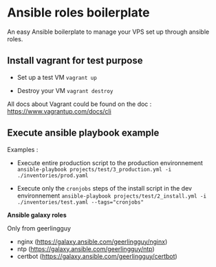 # Ansible roles boilerplate

An easy Ansible boilerplate to manage your VPS set up through ansible roles.

## Install vagrant for test purpose

- Set up a test VM `vagrant up`

- Destroy your VM `vagrant destroy`

All docs about Vagrant could be found on the doc : https://www.vagrantup.com/docs/cli

## Execute ansible playbook example

Examples :

- Execute entire production script to the production environnement  `ansible-playbook projects/test/3_production.yml -i ./inventories/prod.yaml`

- Execute only the `cronjobs` steps of the install script in the dev environnement `ansible-playbook projects/test/2_install.yml -i ./inventories/test.yaml --tags="cronjobs"`


**Ansible galaxy roles**

Only from geerlingguy

- nginx (https://galaxy.ansible.com/geerlingguy/nginx)
- ntp (https://galaxy.ansible.com/geerlingguy/ntp)
- certbot (https://galaxy.ansible.com/geerlingguy/certbot)
